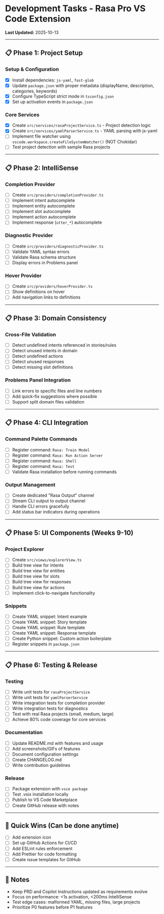 # Development Tasks - Rasa Pro VS Code Extension

**Last Updated:** 2025-10-13

---

## 📋 Phase 1: Project Setup

### Setup & Configuration

- [x] Install dependencies: `js-yaml`, `fast-glob`
- [x] Update `package.json` with proper metadata (displayName, description, categories, keywords)
- [x] Configure TypeScript strict mode in `tsconfig.json`
- [x] Set up activation events in `package.json`

### Core Services

- [x] Create `src/services/rasaProjectService.ts` - Project detection logic
- [x] Create `src/services/yamlParserService.ts` - YAML parsing with js-yaml
- [ ] Implement file watcher using `vscode.workspace.createFileSystemWatcher()` (NOT Chokidar)
- [ ] Test project detection with sample Rasa projects

---

## 📋 Phase 2: IntelliSense

### Completion Provider

- [ ] Create `src/providers/completionProvider.ts`
- [ ] Implement intent autocomplete
- [ ] Implement entity autocomplete
- [ ] Implement slot autocomplete
- [ ] Implement action autocomplete
- [ ] Implement response (`utter_*`) autocomplete

### Diagnostic Provider

- [ ] Create `src/providers/diagnosticProvider.ts`
- [ ] Validate YAML syntax errors
- [ ] Validate Rasa schema structure
- [ ] Display errors in Problems panel

### Hover Provider

- [ ] Create `src/providers/hoverProvider.ts`
- [ ] Show definitions on hover
- [ ] Add navigation links to definitions

---

## 📋 Phase 3: Domain Consistency

### Cross-File Validation

- [ ] Detect undefined intents referenced in stories/rules
- [ ] Detect unused intents in domain
- [ ] Detect undefined actions
- [ ] Detect unused responses
- [ ] Detect missing slot definitions

### Problems Panel Integration

- [ ] Link errors to specific files and line numbers
- [ ] Add quick-fix suggestions where possible
- [ ] Support split domain files validation

---

## 📋 Phase 4: CLI Integration

### Command Palette Commands

- [ ] Register command: `Rasa: Train Model`
- [ ] Register command: `Rasa: Run Action Server`
- [ ] Register command: `Rasa: Shell`
- [ ] Register command: `Rasa: Test`
- [ ] Validate Rasa installation before running commands

### Output Management

- [ ] Create dedicated "Rasa Output" channel
- [ ] Stream CLI output to output channel
- [ ] Handle CLI errors gracefully
- [ ] Add status bar indicators during operations

---

## 📋 Phase 5: UI Components (Weeks 9-10)

### Project Explorer

- [ ] Create `src/views/explorerView.ts`
- [ ] Build tree view for intents
- [ ] Build tree view for entities
- [ ] Build tree view for slots
- [ ] Build tree view for responses
- [ ] Build tree view for actions
- [ ] Implement click-to-navigate functionality

### Snippets

- [ ] Create YAML snippet: Intent example
- [ ] Create YAML snippet: Story template
- [ ] Create YAML snippet: Rule template
- [ ] Create YAML snippet: Response template
- [ ] Create Python snippet: Custom action boilerplate
- [ ] Register snippets in `package.json`

---

## 📋 Phase 6: Testing & Release

### Testing

- [ ] Write unit tests for `rasaProjectService`
- [ ] Write unit tests for `yamlParserService`
- [ ] Write integration tests for completion provider
- [ ] Write integration tests for diagnostics
- [ ] Test with real Rasa projects (small, medium, large)
- [ ] Achieve 80% code coverage for core services

### Documentation

- [ ] Update README.md with features and usage
- [ ] Add screenshots/GIFs of features
- [ ] Document configuration settings
- [ ] Create CHANGELOG.md
- [ ] Write contribution guidelines

### Release

- [ ] Package extension with `vsce package`
- [ ] Test .vsix installation locally
- [ ] Publish to VS Code Marketplace
- [ ] Create GitHub release with notes

---

## 🎯 Quick Wins (Can be done anytime)

- [ ] Add extension icon
- [ ] Set up GitHub Actions for CI/CD
- [ ] Add ESLint rules enforcement
- [ ] Add Prettier for code formatting
- [ ] Create issue templates for GitHub

---

## 📝 Notes

- Keep PRD and Copilot Instructions updated as requirements evolve
- Focus on performance: <1s activation, <200ms IntelliSense
- Test edge cases: malformed YAML, missing files, large projects
- Prioritize P0 features before P1 features
